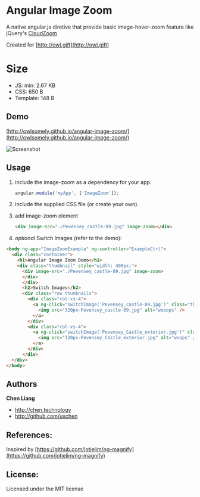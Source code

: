Angular Image Zoom
==================
A native angular.js diretive that provide basic image-hover-zoom feature like jQuery's [CloudZoom](https://github.com/smurfy/cloud-zoom)

Created for [http://owl.gift](http://owl.gift)

# Size
* JS: min: 2.67 KB
* CSS: 650 B
* Template: 148 B

Demo
----
[http://owlsomely.github.io/angular-image-zoom/](http://owlsomely.github.io/angular-image-zoom/)

![Screenshot](https://github.com/owlsomely/angular-image-zoom/raw/master/doc/img/screenshot.png "https://github.com/owlsomely/angular-image-zoom/raw/master/doc/img/screenshot.png")

Usage
-----
1. include the image-zoom as a dependency for your app.

    ```js
    angular.module('myApp', ['ImageZoom']);
    ```

2. include the supplied CSS file (or create your own).
3. add image-zoom element

    ```html
    <div image-src="./Pevensey_castle-09.jpg" image-zoom></div>
    ```

4. *optional* Switch Images (refer to the demo):

  ```html
  <body ng-app="ImageZoomExample" ng-controller="ExampleCtrl">
    <div class="container">
      <h1>Angular Image Zoom Demo</h1>
      <div class="thumbnail" style="width: 400px;">
        <div image-src="./Pevensey_castle-09.jpg" image-zoom>
        </div>
        </div>
        <h2>Switch Images</h2>
        <div class="row thumbnails">
          <div class="col-xs-4">
            <a ng-click="switchImage('Pevensey_castle-09.jpg')" class="thumbnail product-image">
              <img src="320px-Pevensey_castle-09.jpg" alt="wooops" />
            </a>
          </div>
          <div class="col-xs-4">
            <a ng-click="switchImage('Pevensey_Castle_exterior.jpg')" class="thumbnail product-image">
              <img src="320px-Pevensey_Castle_exterior.jpg" alt="woops" />
            </a>
          </div>
        </div>
    </div>
  </body>
  ```

## Authors

**Chen Liang**

+ http://chen.technology
+ http://github.com/uschen


## References:
Inspired by [https://github.com/jotielim/ng-magnify](https://github.com/jotielim/ng-magnify)

## License:
Licensed under the MIT license
